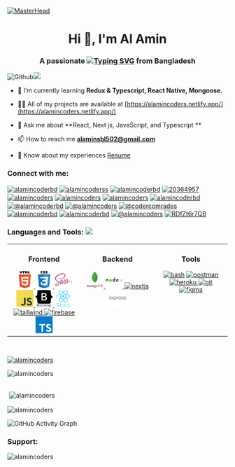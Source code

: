 [![MasterHead](https://i.ibb.co/zr7Tc1w/Untitled-design.png)](https://alamincoders.netlify.app/)

<h1 align="center">Hi 👋, I'm Al Amin</h1>
<h3 align="center">A passionate <a href="https://git.io/typing-svg"><img src="https://readme-typing-svg.herokuapp.com?font=Fira+Code&weight=600&pause=1000&color=0078C2&center=true&vCenter=true&width=300&height=30&lines=Frontend+Web+Developer;Jr.+MERN+Stack+Developer;React++JS+Developer" alt="Typing SVG" /></a> from Bangladesh</h3>

![Github](https://img.shields.io/github/followers/alamincoders?label=Follow&style=social)![](https://komarev.com/ghpvc/?username=alamincoders&color=0078C2)

<!-- <p align="left"> <a href="https://twitter.com/alamincoderss" target="blank"><img src="https://img.shields.io/twitter/follow/alamincoderss?logo=twitter&style=for-the-badge" alt="alamincoders" /></a> </p>
  -->

- 🌱 I’m currently learning **Redux & Typescript, React Native, Mongoose.**

- 👨‍💻 All of my projects are available at [https://alamincoders.netlify.app/](https://alamincoders.netlify.app/)

- 💬 Ask me about **React, Next js, JavaScript, and Typescript **

- 📫 How to reach me **alaminsbl502@gmail.com**

- 📄 Know about my experiences [Resume](https://drive.google.com/file/d/1s7AqTOpYQjWe_9kZ98ua1BHla-7L3plK/view?usp=sharing)


<!-- contact section  -->
<h3 align="left">Connect with me:</h3>
<p align="left">
<a href="https://codepen.io/alamincoderbd" target="blank"><img align="center" src="https://raw.githubusercontent.com/rahuldkjain/github-profile-readme-generator/master/src/images/icons/Social/codepen.svg" alt="alamincoderbd" height="30" width="40" /></a>
<a href="https://twitter.com/alamincoderss" target="blank"><img align="center" src="https://raw.githubusercontent.com/rahuldkjain/github-profile-readme-generator/master/src/images/icons/Social/twitter.svg" alt="alamincoderss" height="30" width="40" /></a>
<a href="https://linkedin.com/in/alamincoderbd" target="blank"><img align="center" src="https://raw.githubusercontent.com/rahuldkjain/github-profile-readme-generator/master/src/images/icons/Social/linked-in-alt.svg" alt="alamincoderbd" height="30" width="40" /></a>
<a href="https://stackoverflow.com/users/20364957" target="blank"><img align="center" src="https://raw.githubusercontent.com/rahuldkjain/github-profile-readme-generator/master/src/images/icons/Social/stack-overflow.svg" alt="20364957" height="30" width="40" /></a>
<a href="https://codesandbox.com/alamincoders" target="blank"><img align="center" src="https://raw.githubusercontent.com/rahuldkjain/github-profile-readme-generator/master/src/images/icons/Social/codesandbox.svg" alt="alamincoders" height="30" width="40" /></a>
<a href="https://fb.com/alamincoders" target="blank"><img align="center" src="https://raw.githubusercontent.com/rahuldkjain/github-profile-readme-generator/master/src/images/icons/Social/facebook.svg" alt="alamincoders" height="30" width="40" /></a>
<a href="https://instagram.com/alamincoders" target="blank"><img align="center" src="https://raw.githubusercontent.com/rahuldkjain/github-profile-readme-generator/master/src/images/icons/Social/instagram.svg" alt="alamincoders" height="30" width="40" /></a>
<a href="https://dribbble.com/alamincoderbd" target="blank"><img align="center" src="https://raw.githubusercontent.com/rahuldkjain/github-profile-readme-generator/master/src/images/icons/Social/dribbble.svg" alt="alamincoderbd" height="30" width="40" /></a>
<a href="https://hashnode.com/@alamincoderbd" target="blank"><img align="center" src="https://raw.githubusercontent.com/rahuldkjain/github-profile-readme-generator/master/src/images/icons/Social/hashnode.svg" alt="@alamincoderbd" height="30" width="40" /></a>
<a href="https://medium.com/@alamincoders" target="blank"><img align="center" src="https://raw.githubusercontent.com/rahuldkjain/github-profile-readme-generator/master/src/images/icons/Social/medium.svg" alt="@alamincoders" height="30" width="40" /></a>
<a href="https://www.youtube.com/@codercomrades" target="blank"><img align="center" src="https://raw.githubusercontent.com/rahuldkjain/github-profile-readme-generator/master/src/images/icons/Social/youtube.svg" alt="@codercomrades" height="30" width="40" /></a>
<a href="https://www.hackerrank.com/alamincoderbd" target="blank"><img align="center" src="https://raw.githubusercontent.com/rahuldkjain/github-profile-readme-generator/master/src/images/icons/Social/hackerrank.svg" alt="alamincoderbd" height="30" width="40" /></a>
<a href="https://www.leetcode.com/alamincoderbd" target="blank"><img align="center" src="https://raw.githubusercontent.com/rahuldkjain/github-profile-readme-generator/master/src/images/icons/Social/leet-code.svg" alt="alamincoderbd" height="30" width="40" /></a>
<a href="https://www.hackerearth.com/@alamincoders" target="blank"><img align="center" src="https://raw.githubusercontent.com/rahuldkjain/github-profile-readme-generator/master/src/images/icons/Social/hackerearth.svg" alt="@alamincoders" height="30" width="40" /></a>
<a href="https://discord.gg/RDfZt6r7QB" target="blank"><img align="center" src="https://raw.githubusercontent.com/rahuldkjain/github-profile-readme-generator/master/src/images/icons/Social/discord.svg" alt="RDfZt6r7QB" height="30" width="40" /></a>
</p>


<!--  language and table -->
<h3 align="left">Languages and Tools: <img src = "https://media2.giphy.com/media/QssGEmpkyEOhBCb7e1/giphy.gif?cid=ecf05e47a0n3gi1bfqntqmob8g9aid1oyj2wr3ds3mg700bl&rid=giphy.gif" width ="32"></h3>

<table align="center"><tr><td valign="top" width="33%">
<h3 align="center">Frontend</h3>
<div align="center">  
     <a href="https://www.w3.org/html/" target="_blank" rel="noreferrer"> <img src="https://raw.githubusercontent.com/devicons/devicon/master/icons/html5/html5-original-wordmark.svg" alt="html5" width="40" height="40"/> </a> 
     <a href="https://www.w3schools.com/css/" target="_blank" rel="noreferrer"> <img src="https://raw.githubusercontent.com/devicons/devicon/master/icons/css3/css3-original-wordmark.svg" alt="css3" width="40" height="40"/> </a>  
     <a href="https://sass-lang.com" target="_blank" rel="noreferrer"> <img src="https://raw.githubusercontent.com/devicons/devicon/master/icons/sass/sass-original.svg" alt="sass" width="40" height="40"/> </a>    
     <a href="https://developer.mozilla.org/en-US/docs/Web/JavaScript" target="_blank" rel="noreferrer"> <img src="https://raw.githubusercontent.com/devicons/devicon/master/icons/javascript/javascript-original.svg" alt="javascript" width="40" height="40"/> </a>  
     <a href="https://getbootstrap.com" target="_blank" rel="noreferrer"> <img src="https://raw.githubusercontent.com/devicons/devicon/master/icons/bootstrap/bootstrap-plain-wordmark.svg" alt="bootstrap" width="40" height="40"/> </a> 
     <a href="https://reactjs.org/" target="_blank" rel="noreferrer"> <img src="https://raw.githubusercontent.com/devicons/devicon/master/icons/react/react-original-wordmark.svg" alt="react" width="40" height="40"/> </a> 
     <a href="https://tailwindcss.com/" target="_blank" rel="noreferrer"> <img src="https://www.vectorlogo.zone/logos/tailwindcss/tailwindcss-icon.svg" alt="tailwind" width="40" height="40"/> </a> 
     <a href="https://firebase.google.com/" target="_blank" rel="noreferrer"> <img src="https://www.vectorlogo.zone/logos/firebase/firebase-icon.svg" alt="firebase" width="40" height="40"/> </a> 
     <a href="https://www.typescriptlang.org/" target="_blank" rel="noreferrer"> <img src="https://raw.githubusercontent.com/devicons/devicon/master/icons/typescript/typescript-original.svg" alt="typescript" width="40" height="40"/> </a> 
</div>

</td><td valign="top" width="33%">
<h3 align="center">Backend</h3> 
<div align="center">  
     <a href="https://www.mongodb.com/" target="_blank" rel="noreferrer"> <img src="https://raw.githubusercontent.com/devicons/devicon/master/icons/mongodb/mongodb-original-wordmark.svg" alt="mongodb" width="40" height="40"/> </a>
     <a href="https://nodejs.org" target="_blank" rel="noreferrer"> <img src="https://raw.githubusercontent.com/devicons/devicon/master/icons/nodejs/nodejs-original-wordmark.svg" alt="nodejs" width="40" height="40"/> </a> 
     <a href="https://nextjs.org/" target="_blank" rel="noreferrer"> <img src="https://cdn.worldvectorlogo.com/logos/nextjs-2.svg" alt="nextjs" width="40" height="40"/> </a> 
     <a href="https://expressjs.com" target="_blank" rel="noreferrer"> <img src="https://raw.githubusercontent.com/devicons/devicon/master/icons/express/express-original-wordmark.svg" alt="express" width="40" height="40"/> </a> 
</div>
     
</td><td valign="top" width="33%">
<h3 align="center">Tools</h3> 
<div align="center">  
    <a href="https://www.gnu.org/software/bash/" target="_blank" rel="noreferrer"> <img src="https://www.vectorlogo.zone/logos/gnu_bash/gnu_bash-icon.svg" alt="bash" width="40" height="40"/></a> 
    <a href="https://postman.com" target="_blank" rel="noreferrer"> <img src="https://www.vectorlogo.zone/logos/getpostman/getpostman-icon.svg" alt="postman" width="40" height="40"/> </a> 
    <a href="https://heroku.com" target="_blank" rel="noreferrer"> <img src="https://www.vectorlogo.zone/logos/heroku/heroku-icon.svg" alt="heroku" width="40" height="40"/> </a> 
    <a href="https://git-scm.com/" target="_blank" rel="noreferrer"> <img src="https://www.vectorlogo.zone/logos/git-scm/git-scm-icon.svg" alt="git" width="40" height="40"/> </a>
    <a href="https://www.figma.com/" target="_blank" rel="noreferrer"> <img src="https://www.vectorlogo.zone/logos/figma/figma-icon.svg" alt="figma" width="40" height="40"/> </a> 
</div>
</td></tr></table>  
<br/>  

<!-- trophy  -->
<p align="left"> <a href="https://github.com/ryo-ma/github-profile-trophy"><img src="https://github-profile-trophy.vercel.app/?username=alamincoders" alt="alamincoders" /></a> </p>


<!-- contribution  -->
<div>
<p><img align="left" src="https://github-readme-stats.vercel.app/api/top-langs?username=alamincoders&show_icons=true&locale=en&layout=compact" alt="alamincoders" /></p><br><br>
<p>&nbsp;<img align="center" src="https://github-readme-stats.vercel.app/api?username=alamincoders&show_icons=true&locale=en" alt="alamincoders" /></p>
<p><img align="center" src="https://github-readme-streak-stats.herokuapp.com/?user=alamincoders&" alt="alamincoders" /></p>
</div>

<!-- graph  -->
![GitHub Activity Graph](https://activity-graph.herokuapp.com/graph?username=alamincoders)

<!-- support -->
<h3 align="left">Support:</h3>
<p><a href="https://www.buymeacoffee.com/alamincoders"> <img align="left" src="https://cdn.buymeacoffee.com/buttons/v2/default-yellow.png" height="50" width="210" alt="alamincoders" /></a></p><br><br>
